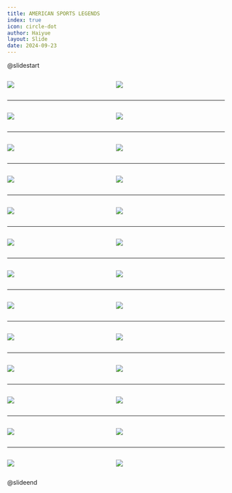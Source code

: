 ```yaml
---
title: AMERICAN SPORTS LEGENDS
index: true
icon: circle-dot
author: Haiyue
layout: Slide
date: 2024-09-23
---
```

 
@slidestart

<div style="display:flex">
<div style="flex:1">

![](https://raw.githubusercontent.com/yclord/reading/refs/heads/master/english/Level-Z/AMERICAN%20SPORTS%20LEGENDS/001.webp)
</div>
<div style="flex:1">

![](https://raw.githubusercontent.com/yclord/reading/refs/heads/master/english/Level-Z/AMERICAN%20SPORTS%20LEGENDS/002.webp)
</div>
</div>

---

<div style="display:flex">
<div style="flex:1">

![](https://raw.githubusercontent.com/yclord/reading/refs/heads/master/english/Level-Z/AMERICAN%20SPORTS%20LEGENDS/003.webp)
</div>
<div style="flex:1">

![](https://raw.githubusercontent.com/yclord/reading/refs/heads/master/english/Level-Z/AMERICAN%20SPORTS%20LEGENDS/004.webp)
</div>
</div>

---

<div style="display:flex">
<div style="flex:1">

![](https://raw.githubusercontent.com/yclord/reading/refs/heads/master/english/Level-Z/AMERICAN%20SPORTS%20LEGENDS/005.webp)
</div>
<div style="flex:1">

![](https://raw.githubusercontent.com/yclord/reading/refs/heads/master/english/Level-Z/AMERICAN%20SPORTS%20LEGENDS/006.webp)
</div>
</div>

---

<div style="display:flex">
<div style="flex:1">

![](https://raw.githubusercontent.com/yclord/reading/refs/heads/master/english/Level-Z/AMERICAN%20SPORTS%20LEGENDS/007.webp)
</div>
<div style="flex:1">

![](https://raw.githubusercontent.com/yclord/reading/refs/heads/master/english/Level-Z/AMERICAN%20SPORTS%20LEGENDS/008.webp)
</div>
</div>

---

<div style="display:flex">
<div style="flex:1">

![](https://raw.githubusercontent.com/yclord/reading/refs/heads/master/english/Level-Z/AMERICAN%20SPORTS%20LEGENDS/009.webp)
</div>
<div style="flex:1">

![](https://raw.githubusercontent.com/yclord/reading/refs/heads/master/english/Level-Z/AMERICAN%20SPORTS%20LEGENDS/010.webp)
</div>
</div>

---

<div style="display:flex">
<div style="flex:1">

![](https://raw.githubusercontent.com/yclord/reading/refs/heads/master/english/Level-Z/AMERICAN%20SPORTS%20LEGENDS/011.webp)
</div>
<div style="flex:1">

![](https://raw.githubusercontent.com/yclord/reading/refs/heads/master/english/Level-Z/AMERICAN%20SPORTS%20LEGENDS/012.webp)
</div>
</div>

---

<div style="display:flex">
<div style="flex:1">

![](https://raw.githubusercontent.com/yclord/reading/refs/heads/master/english/Level-Z/AMERICAN%20SPORTS%20LEGENDS/013.webp)
</div>
<div style="flex:1">

![](https://raw.githubusercontent.com/yclord/reading/refs/heads/master/english/Level-Z/AMERICAN%20SPORTS%20LEGENDS/014.webp)
</div>
</div>

---

<div style="display:flex">
<div style="flex:1">

![](https://raw.githubusercontent.com/yclord/reading/refs/heads/master/english/Level-Z/AMERICAN%20SPORTS%20LEGENDS/015.webp)
</div>
<div style="flex:1">

![](https://raw.githubusercontent.com/yclord/reading/refs/heads/master/english/Level-Z/AMERICAN%20SPORTS%20LEGENDS/016.webp)
</div>
</div>

---

<div style="display:flex">
<div style="flex:1">

![](https://raw.githubusercontent.com/yclord/reading/refs/heads/master/english/Level-Z/AMERICAN%20SPORTS%20LEGENDS/017.webp)
</div>
<div style="flex:1">

![](https://raw.githubusercontent.com/yclord/reading/refs/heads/master/english/Level-Z/AMERICAN%20SPORTS%20LEGENDS/018.webp)
</div>
</div>

---

<div style="display:flex">
<div style="flex:1">

![](https://raw.githubusercontent.com/yclord/reading/refs/heads/master/english/Level-Z/AMERICAN%20SPORTS%20LEGENDS/019.webp)
</div>
<div style="flex:1">

![](https://raw.githubusercontent.com/yclord/reading/refs/heads/master/english/Level-Z/AMERICAN%20SPORTS%20LEGENDS/020.webp)
</div>
</div>

---

<div style="display:flex">
<div style="flex:1">

![](https://raw.githubusercontent.com/yclord/reading/refs/heads/master/english/Level-Z/AMERICAN%20SPORTS%20LEGENDS/021.webp)
</div>
<div style="flex:1">

![](https://raw.githubusercontent.com/yclord/reading/refs/heads/master/english/Level-Z/AMERICAN%20SPORTS%20LEGENDS/022.webp)
</div>
</div>

---

<div style="display:flex">
<div style="flex:1">

![](https://raw.githubusercontent.com/yclord/reading/refs/heads/master/english/Level-Z/AMERICAN%20SPORTS%20LEGENDS/023.webp)
</div>
<div style="flex:1">

![](https://raw.githubusercontent.com/yclord/reading/refs/heads/master/english/Level-Z/AMERICAN%20SPORTS%20LEGENDS/024.webp)
</div>
</div>

---

<div style="display:flex">
<div style="flex:1">

![](https://raw.githubusercontent.com/yclord/reading/refs/heads/master/english/Level-Z/AMERICAN%20SPORTS%20LEGENDS/025.webp)
</div>
<div style="flex:1">

![](https://raw.githubusercontent.com/yclord/reading/refs/heads/master/english/Level-Z/AMERICAN%20SPORTS%20LEGENDS/026.webp)
</div>
</div>

@slideend